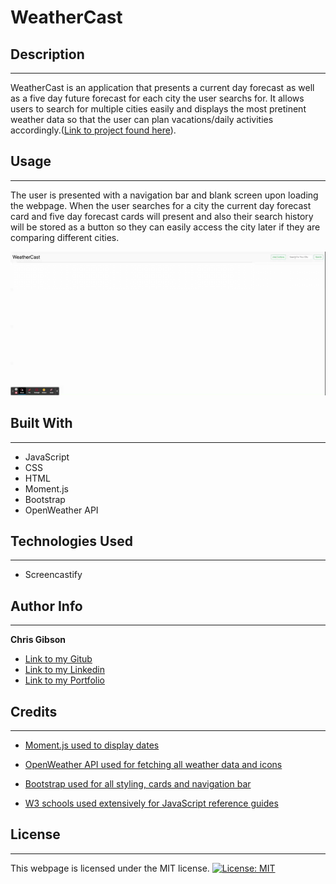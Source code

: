 # WeatherCast

## Description

---

WeatherCast is an application that presents a current day forecast as well as a five day future forecast for each city the user searchs for. It allows users to search for multiple cities easily and displays the most pretinent weather data so that the user can plan vacations/daily activities accordingly.([Link to project found here](https://chrischarlesgibson.github.io/Weather-Dashboard/)).

## Usage

---

The user is presented with a navigation bar and blank screen upon loading the webpage. When the user searches for a city the current day forecast card and five day forecast cards will present and also their search history will be stored as a button so they can easily access the city later if they are comparing different cities.

![how to use GIF](./Assets/WeatherCast%20GIF.gif)

## Built With

---

- JavaScript
- CSS
- HTML
- Moment.js
- Bootstrap
- OpenWeather API

## Technologies Used

---

- Screencastify

## Author Info

---

**Chris Gibson**

- [Link to my Gitub](https://github.com/chrischarlesgibson)
- [Link to my Linkedin](https://www.linkedin.com/in/chris-gibson-415909250/)
- [Link to my Portfolio](https://chrischarlesgibson.github.io/Chris-Gibson-project-portfolio/)

## Credits

---

- [Moment.js used to display dates](https://momentjs.com/)

- [OpenWeather API used for fetching all weather data and icons](https://openweathermap.org/forecast5)

- [Bootstrap used for all styling, cards and navigation bar](https://getbootstrap.com/docs/4.6)

- [W3 schools used extensively for JavaScript reference guides](https://www.w3schools.com/)

## License

---

This webpage is licensed under the MIT license.
[![License: MIT](https://img.shields.io/badge/License-MIT-yellow.svg)](https://opensource.org/licenses/MIT)

